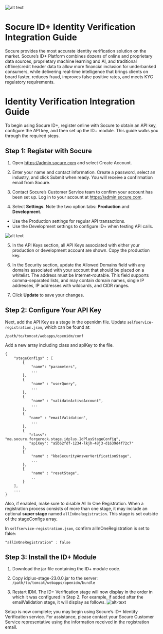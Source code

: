 ![alt text][logo]

# Socure ID+ Identity Verification Integration Guide

Socure provides the most accurate identity verification solution on the market. Socure’s ID+ Platform combines dozens of online and proprietary data sources, proprietary machine learning and AI, and traditional offline/credit header data to allow more financial inclusion for underbanked consumers, while delivering real-time intelligence that brings clients on board faster, reduces fraud, improves false positive rates, and meets KYC regulatory requirements. 

# Identity Verification Integration Guide

To begin using Socure ID+, register online with Socure to obtain an API key, configure the API key, and then set up the ID+ module. This guide walks you through the required steps.

## Step 1: Register with Socure

1. Open https://admin.socure.com and select Create Account.

2. Enter your name and contact information. Create a password, select an industry, and click Submit when ready. You will receive a confirmation email from Socure.

3. Contact Socure’s Customer Service team to confirm your account has been set up.
Log in to your account at https://admin.socure.com.

4. Select **Settings**. Note the two option tabs: **Production** and **Development**.
 * Use the Production settings for regular API transactions.
 * Use the Development settings to configure ID+ when testing API calls.
 
![alt text][dashboard]

5. In the API Keys section, all API Keys associated with either your production or development account are shown. Copy the production key.

6. In the Security section, update the Allowed Domains field with any domains associated with your account that should be placed on a whitelist. The address must be Internet-routable. This field supports comma-separated lists, and may contain domain names, single IP addresses, IP addresses with wildcards, and CIDR ranges.

7. Click **Update** to save your changes.

## Step 2: Configure Your API Key

Next, add the API Key as a stage in the openidm file. Update `selfservice-registration.json`, which can be found at:

```
/path/to/tomcat/webapps/openidm/conf
```

Add a new array including class and apiKey to the file.

```
{
    "stageConfigs" : [
        {
            "name": "parameters",
            ...
        },
        {
            "name" : "userQuery",
            ...
        },
        {
            "name" : "validateActiveAccount",
            ...
        },
        {
           "name" : "emailValidation",
            ...
        },
        {
           "class": "me.socure.forgerock.stage.idplus.IdPlusStageConfig",
           "apiKey": "a5b62fdf-1234-lkjh-48j3-d1639d4f72c7"
        },
        {
            "name" : "kbaSecurityAnswerVerificationStage",
            ...
        },
        {
            "name" : "resetStage",
            ..
        }
    ],
    ...
}
```

Also, if enabled, make sure to disable All In One Registration. When a registration process consists of more than one stage, it may include an optional **super stage** named `allInOneRegistration`. This stage is set outside of the stageConfigs array.

In `selfservice-registration.json`, confirm allInOneRegistration is set to false:

```
"allInOneRegistration" : false
```

## Step 3: Install the ID+ Module

1. Download the jar file containing the ID+ module code.

2. Copy idplus-stage-23.0.0.jar to the server: `/path/to/tomcat/webapps/openidm/bundle`

3. Restart IDM. The ID+ Verification stage will now display in the order in which it was configured in Step 2. For example, if added after the emailValidation stage, it will display as follows.
![alt-text][idplus_stage]

Setup is now complete; you may begin using Socure’s ID+ Identity Verification service. For assistance, please contact your Socure Customer Service representative using the information received in the registration email. 



[logo]: https://raw.githubusercontent.com/Socure/fr-releases/master/SOC_Logo_VT.png "Socure Logo"

[dashboard]: https://raw.githubusercontent.com/Socure/fr-releases/master/socure_dash.png "Socure Dashboard Settings page"

[idplus_stage]: https://raw.githubusercontent.com/Socure/fr-releases/master/forgerock_id_plus_stage.png "ID+ Stage Form"